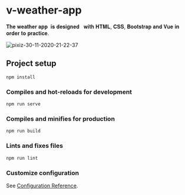 # v-weather-app

𝐓𝐡𝐞 𝐰𝐞𝐚𝐭𝐡𝐞𝐫 𝐚𝐩𝐩  𝐢𝐬 𝐝𝐞𝐬𝐢𝐠𝐧𝐞𝐝   𝐰𝐢𝐭𝐡 𝐇𝐓𝐌𝐋, 𝐂𝐒𝐒, 𝐁𝐨𝐨𝐭𝐬𝐭𝐫𝐚𝐩 𝐚𝐧𝐝 𝐕𝐮𝐞 𝐢𝐧 𝐨𝐫𝐝𝐞𝐫 𝐭𝐨 𝐩𝐫𝐚𝐜𝐭𝐢𝐜𝐞.

![pixiz-30-11-2020-21-22-37](https://user-images.githubusercontent.com/56195913/100660401-072b7700-3363-11eb-8dd7-52ed4b14c79f.jpg)


## Project setup
```
npm install
```

### Compiles and hot-reloads for development
```
npm run serve
```

### Compiles and minifies for production
```
npm run build
```

### Lints and fixes files
```
npm run lint
```

### Customize configuration
See [Configuration Reference](https://cli.vuejs.org/config/).
